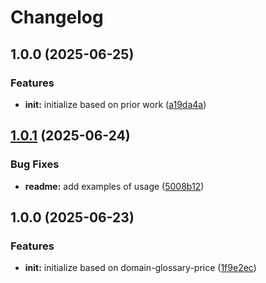 # Changelog

## 1.0.0 (2025-06-25)


### Features

* **init:** initialize based on prior work ([a19da4a](https://github.com/ehmpathy/declastruct-aws-lambda/commit/a19da4ad35d3d0128bb73f0e387131c6e7190258))

## [1.0.1](https://github.com/ehmpathy/declastruct-aws-lambda/compare/v1.0.0...v1.0.1) (2025-06-24)


### Bug Fixes

* **readme:** add examples of usage ([5008b12](https://github.com/ehmpathy/declastruct-aws-lambda/commit/5008b129cf299c7c4ede5ab4dac8a42b979fa3eb))

## 1.0.0 (2025-06-23)


### Features

* **init:** initialize based on domain-glossary-price ([1f9e2ec](https://github.com/ehmpathy/declastruct-aws-lambda/commit/1f9e2ecefb46028f75348aed8a5f9e3528eb5c1e))
